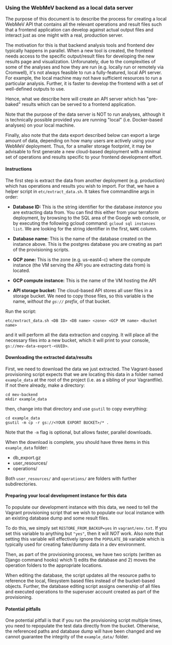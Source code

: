 ### Using the WebMeV backend as a local data server

The purpose of this document is to describe the process for creating a local WebMeV API that contains all the relevant operations and result files such that a frontend application can develop against actual output files and interact just as one might with a real, production server.

The motivation for this is that backend analysis tools and frontend dev typically happens in parallel. When a new tool is created, the frontend needs access to the specific output/result files for developing the new results page and visualization. Unforunately, due to the complexities of some of the analyses and how they are run (e.g. locally run or remotely via Cromwell), it's not always feasible to run a fully-featured, local API server. For example, the local machine may not have sufficient resources to run a particular analysis. Further, it is faster to develop the frontend with a set of well-defined outputs to use.

Hence, what we describe here will create an API server which has "pre-baked" results which can be served to a frontend application.

Note that the purpose of the data server is NOT to run analyses, although it is technically possible provided you are running "local" (i.e. Docker-based analyses) on your local machine.

Finally, also note that the data export described below can export a large amount of data, depending on how many users are actively using your WebMeV deployment. Thus, for a smaller storage footprint, it may be advisable to first generate a new cloud-based deployment with a minimal set of operations and results specific to your frontend development effort.

#### Instructions

The first step is extract the data from another deployment (e.g. production) which has operations and results you wish to import. For that, we have a helper script in `etc/extract_data.sh`. It takes five commandline args in order:

- **Database ID:** This is the string identifier for the database *instance* you are extracting data from. You can find this either from your terraform deployment, by browsing to the SQL area of the Google web console, or by executing the following gcloud command: `gcloud sql instances list`. We are looking for the string identifier in the first, `NAME` column.

- **Database name:** This is the name of the database created on the instance above. This is the postgres database you are creating as part of the provisioning scripts.

- **GCP zone:** This is the zone (e.g. us-east4-c) where the compute instance (the VM serving the API you are extracting data from) is located.

- **GCP compute instance:** This is the name of the VM hosting the API

- **API storage bucket:** The cloud-based API stores all user files in a storage bucket. We need to copy those files, so this variable is the name, *without the `gs://` prefix*, of that bucket.

Run the script:
```
etc/extract_data.sh <DB ID> <DB name> <zone> <GCP VM name> <Bucket name>
```
and it will perform all the data extraction and copying. It will place all the necessary files into a new bucket, which it will print to your console, `gs://mev-data-export-<UUID>`.

#### Downloading the extracted data/results

First, we need to download the data we just extracted. The Vagrant-based provisioning script expects that we are locating this data in a folder named `example_data` at the root of the project (i.e. as a sibling of your Vagrantfile). If not there already, make a directory:
```
cd mev-backend
mkdir example_data
```
then, change into that directory and use `gsutil` to copy everything:
```
cd example_data
gsutil -m cp -r gs://<YOUR EXPORT BUCKET>/* .
```
Note that the `-m` flag is optional, but allows faster, parallel downloads.

When the download is complete, you should have three items in this `example_data` folder:

- db_export.gz
- user_resources/
- operations/

Both `user_resources/` and `operations/` are folders with further subdirectories.

#### Preparing your local development instance for this data


To populate our development instance with this data, we need to tell the Vagrant provisioning script that we wish to populate our local instance with an existing database dump and some result files. 

To do this, we simply set `RESTORE_FROM_BACKUP=yes` in `vagrant/env.txt`. If you set this variable to anything but `"yes"`, then it will *NOT* work. Also note that setting this variable will effectively ignore the `POPULATE_DB` variable which is typically used for creating fake/dummy data in a dev environment.

Then, as part of the provisioning process, we have two scripts (written as Django command hooks) which 1) edits the database and 2) moves the operation folders to the appropriate locations. 

When editing the database, the script updates all the resource paths to reference the local, filesystem based files instead of the bucket-based objects. Further, the database editing script assigns ownership of all files and executed operations to the superuser account created as part of the provisioning.

#### Potential pitfalls

One potential pitfall is that if you run the provisioning script multiple times, you need to repopulate the test data directly from the bucket. Otherwise, the referenced paths and database dump will have been changed and we cannot guarantee the integrity of the `example_data/` folder.





